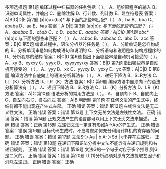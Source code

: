 多项选择题
第1题 编译过程中扫描器的任务包括（ ）。
	A、组织原程序的输入
	B、识别单词属性，并输出
	C、删除注解
	D、行计数、列计数
	E、建立符号表
答案：A|B|C|D|E
第2题 (a|b)a+(ba)* 与下面的那些串匹配?（ ）
	A、ba
	B、bba
	C、ababa
	D、aa
	E、baa
答案：A|D|E
第3题 (ab|b)*c 与下面的那些串匹配？（ ）
	A、ababbc
	B、abab
	C、c
	D、babc
	E、aaabc
答案：A|C|D
第4题 ab*c*(a|b)c 与下面的那些串匹配？（ ）
	A、acbbc
	B、abbcac
	C、abc
	D、acc
答案：B|C
第5题 编译过程中，语法分析器的任务是（ ）。
	A、分析单词是怎样构成的
	B、分析单词串是如何构成语句和说明的
	C、分析语句和说明是如何构成程序的
	D、分析程序的结构
答案：B|C|D
第6题 指出下面哪些串是自动机可接受的（ ）。
	A、xy
	B、xyxxy
	C、yyyx
	D、xyyxyxyxxy
答案：B|D
第7题 指出哪些串是自动机可接受的 （ ）。
	A、yyy
	B、xx
	C、yyyxy
	D、yxxy
	E、yx
答案：A|C|D|E
第8题 编译方法中自底向上的语法分析算法有（ ）。
	A、递归下降法
	B、SLR方法
	C、LL（K）分析方法
	D、LR（K）方法
答案：B|D
第9题 编译方法中自顶向下的语法分析算法有（ ）。
	A、递归下降法
	B、SLR方法
	C、LL（K）分析方法
	D、LR（K）方法
答案：A|C
第10题 语法分析的常用方法是（ ）。
	A、自顶向下
	B、自底向上
	C、自左向右
	D、自右向左
答案：A|B
判断题
第11题 在任何文法的产生式中，终结符都不能出现在产生式左部。
	正确
	错误
答案：错误
第12题 左线性文法是无二义性文法。
	正确
	错误
答案：错误
第13题 上下文无关文法是左线性文法。
	正确
	错误
答案：错误
第14题 正规文法产生的语言都可以用上下文无关文法来描述。
	正确
	错误
答案：正确
第15题 左递归文法一定含有形如A→Aα的产生式。
	正确
	错误
答案：错误
第16题 目标代码生成时，不应考虑如何充分利用计算机的寄存器的问题。
	正确
	错误
答案：错误
第17题 文法S-＞Aa | b A-＞Sd | e不存在左递归。
	正确
	错误
答案：错误
第18题 在递归下降语法分析中文法不能含有左递归规则和右递归规则。
	正确
	错误
答案：错误
第19题 文法G的一个句子对应于多个推导,则G是二义的。
	正确
	错误
答案：错误
第20题 LL(1)分析必须对原有文法提取左因子和消除左递归。
	正确
	错误
答案：正确